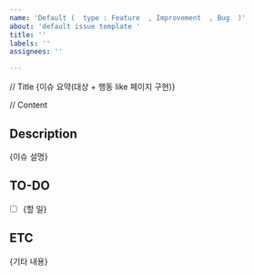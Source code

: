 ```yaml
---
name: 'Default (  type : Feature  , Improvement  , Bug  )'
about: 'default issue template '
title: ''
labels: ''
assignees: ''

---
```


// Title
{이슈 요약(대상 + 행동 like 페이지 구현)}

// Content
## Description

{이슈 설명}

## TO-DO

- [ ] {할 일}

## ETC

{기타 내용}
